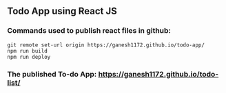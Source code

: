## Todo App using React JS

### Commands used to publish react files in github:
```
git remote set-url origin https://ganesh1172.github.io/todo-app/
npm run build
npm run deploy
```
### The published To-do App: https://ganesh1172.github.io/todo-list/
